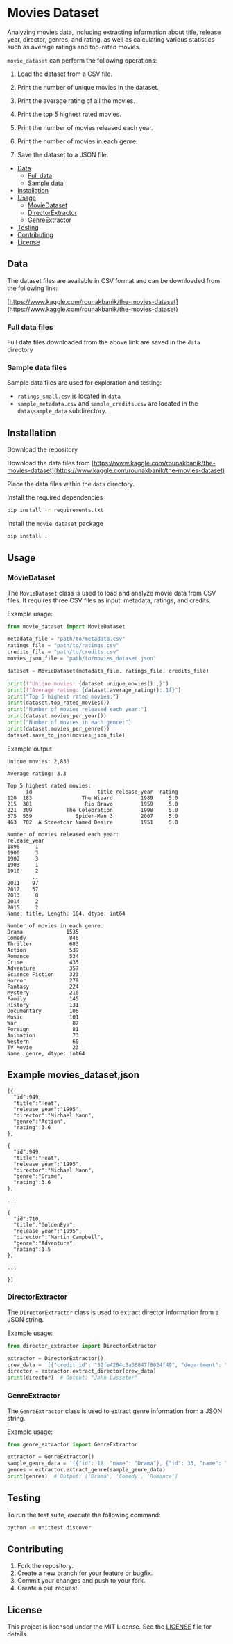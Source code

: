 # Movies Dataset

Analyzing movies data, including extracting information about title, release year, director, genres, and rating, as well as calculating various statistics such as average ratings and top-rated movies.

`movie_dataset` can perform the following operations:

1. Load the dataset from a CSV file.

2. Print the number of unique movies in the dataset.

3. Print the average rating of all the movies.

4. Print the top 5 highest rated movies.

5. Print the number of movies released each year.

6. Print the number of movies in each genre.

7. Save the dataset to a JSON file.

- [Data](#data)
  - [Full data](#fulldata)
  - [Sample data](#sampledata)
- [Installation](#installation)
- [Usage](#usage)
  - [MovieDataset](#moviedataset)
  - [DirectorExtractor](#directorextractor)
  - [GenreExtractor](#genreextractor)
- [Testing](#testing)
- [Contributing](#contributing)
- [License](#license)

## Data

The dataset files are available in CSV format and can be downloaded from the following link:

[https://www.kaggle.com/rounakbanik/the-movies-dataset](https://www.kaggle.com/rounakbanik/the-movies-dataset)

### Full data files

Full data files downloaded from the above link are saved in the `data` directory

### Sample data files

Sample data files are used for exploration and testing:

- `ratings_small.csv` is located in `data`
- `sample_metadata.csv` and `sample_credits.csv` are located in the `data\sample_data` subdirectory.

## Installation

Download the repository

Download the data files from [https://www.kaggle.com/rounakbanik/the-movies-dataset](https://www.kaggle.com/rounakbanik/the-movies-dataset)

Place the data files within the `data` directory.

Install the required dependencies

```bash
pip install -r requirements.txt
```

Install the `movie_dataset` package

```bash
pip install .
```

## Usage

### MovieDataset

The `MovieDataset` class is used to load and analyze movie data from CSV files. It requires three CSV files as input: metadata, ratings, and credits.

Example usage:

```python
from movie_dataset import MovieDataset

metadata_file = "path/to/metadata.csv"
ratings_file = "path/to/ratings.csv"
credits_file = "path/to/credits.csv"
movies_json_file = "path/to/movies_dataset.json"

dataset = MovieDataset(metadata_file, ratings_file, credits_file)

print(f"Unique movies: {dataset.unique_movies():,}")
print(f"Average rating: {dataset.average_rating():.1f}")
print("Top 5 highest rated movies:")
print(dataset.top_rated_movies())
print("Number of movies released each year:")
print(dataset.movies_per_year())
print("Number of movies in each genre:")
print(dataset.movies_per_genre())
dataset.save_to_json(movies_json_file)
```

Example output

```
Unique movies: 2,830

Average rating: 3.3

Top 5 highest rated movies:
      id                     title release_year  rating
120  183                The Wizard         1989     5.0
215  301                 Rio Bravo         1959     5.0
221  309           The Celebration         1998     5.0
375  559              Spider-Man 3         2007     5.0
463  702  A Streetcar Named Desire         1951     5.0

Number of movies released each year:
release_year
1896     1
1900     3
1902     3
1903     1
1910     2
        ..
2011    97
2012    57
2013     8
2014     2
2015     2
Name: title, Length: 104, dtype: int64

Number of movies in each genre:
Drama              1535
Comedy              846
Thriller            683
Action              539
Romance             534
Crime               435
Adventure           357
Science Fiction     323
Horror              279
Fantasy             224
Mystery             216
Family              145
History             131
Documentary         106
Music               101
War                  87
Foreign              81
Animation            73
Western              60
TV Movie             23
Name: genre, dtype: int64
```

## Example movies_dataset,json

```
[{
  "id":949,
  "title":"Heat",
  "release_year":"1995",
  "director":"Michael Mann",
  "genre":"Action",
  "rating":3.6
},

{
  "id":949,
  "title":"Heat",
  "release_year":"1995",
  "director":"Michael Mann",
  "genre":"Crime",
  "rating":3.6
},

...

{
  "id":710,
  "title":"GoldenEye",
  "release_year":"1995",
  "director":"Martin Campbell",
  "genre":"Adventure",
  "rating":1.5
},

...

}]
```

### DirectorExtractor

The `DirectorExtractor` class is used to extract director information from a JSON string.

Example usage:

```python
from director_extractor import DirectorExtractor

extractor = DirectorExtractor()
crew_data = '[{"credit_id": "52fe4284c3a36847f8024f49", "department": "Directing", "gender": 2, "id": 7879, "job": "Director", "name": "John Lasseter", "profile_path": "/7EdqiNbr4FRjIhKHyPPdFfEEEFG.jpg"}]'
director = extractor.extract_director(crew_data)
print(director)  # Output: "John Lasseter"
```

### GenreExtractor

The `GenreExtractor` class is used to extract genre information from a JSON string.

Example usage:

```python
from genre_extractor import GenreExtractor

extractor = GenreExtractor()
sample_genre_data = '[{"id": 18, "name": "Drama"}, {"id": 35, "name": "Comedy"}, {"id": 10749, "name": "Romance"}]'
genres = extractor.extract_genre(sample_genre_data)
print(genres)  # Output: ['Drama', 'Comedy', 'Romance']
```

## Testing

To run the test suite, execute the following command:

```bash
python -m unittest discover
```

## Contributing

1. Fork the repository.
2. Create a new branch for your feature or bugfix.
3. Commit your changes and push to your fork.
4. Create a pull request.

## License

This project is licensed under the MIT License. See the [LICENSE](LICENSE) file for details.
